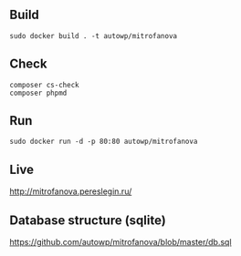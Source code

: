 ## Build

```
sudo docker build . -t autowp/mitrofanova
```

## Check

```
composer cs-check
composer phpmd
```

## Run

```
sudo docker run -d -p 80:80 autowp/mitrofanova
```

## Live

http://mitrofanova.pereslegin.ru/

## Database structure (sqlite)

https://github.com/autowp/mitrofanova/blob/master/db.sql
